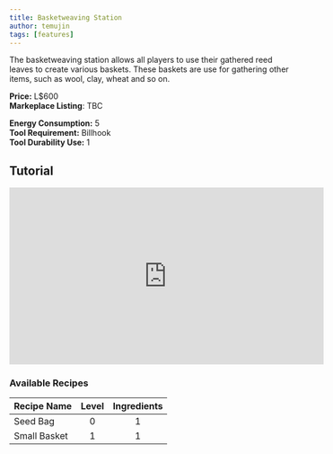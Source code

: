 ```yaml
---
title: Basketweaving Station
author: temujin
tags: [features]
---
```

The basketweaving station allows all players to use their gathered reed leaves to create various baskets. These baskets are use for gathering other items, such as wool, clay, wheat and so on.

**Price:** L$600<br>
**Markeplace Listing**: TBC<br>

**Energy Consumption:** 5<br>
**Tool Requirement:** Billhook<br>
**Tool Durability Use:** 1

## Tutorial
<iframe width="560" height="315" src="https://www.youtube.com/embed/wII_jq94UoU" frameborder="0" allow="accelerometer; autoplay; encrypted-media; gyroscope; picture-in-picture" allowfullscreen></iframe>

### Available Recipes

| Recipe Name  | Level | Ingredients |
|:-------------|:-----:|:-----------:|
| Seed Bag     |   0   |     1       |
| Small Basket |   1   |     1       |

